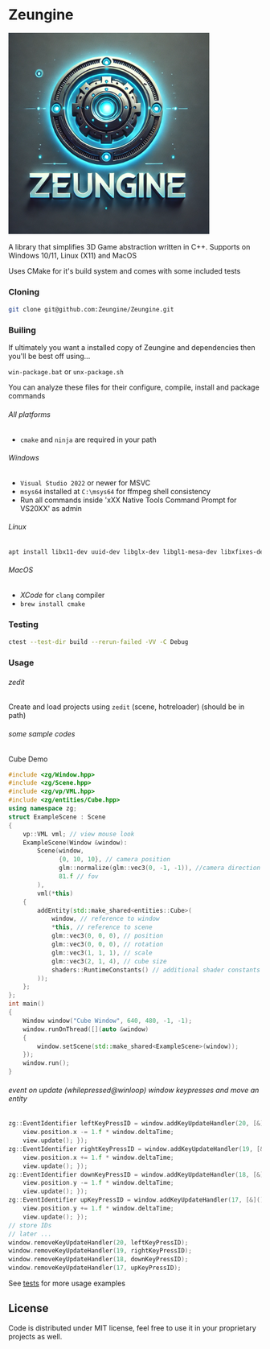 # Zeungine

<img src="/images/zeungine-logo.png" alt="Zeungine Logo" width="400" height="400">

A library that simplifies 3D Game abstraction written in C++. Supports on Windows 10/11, Linux (X11) and MacOS

Uses CMake for it's build system and comes with some included tests

### Cloning

```bash
git clone git@github.com:Zeungine/Zeungine.git
```

### Builing

If ultimately you want a installed copy of Zeungine and dependencies then you'll be best off using...

`win-package.bat` or `unx-package.sh`

You can analyze these files for their configure, compile, install and package commands

###### All platforms

 - `cmake` and `ninja` are required in your path

###### Windows

 - `Visual Studio 2022` or newer for MSVC
 - `msys64` installed at `C:\msys64` for ffmpeg shell consistency
 - Run all commands inside 'xXX Native Tools Command Prompt for VS20XX' as admin

###### Linux

```bash
apt install libx11-dev uuid-dev libglx-dev libgl1-mesa-dev libxfixes-dev libxrandr-dev libxkbcommon-dev
```

###### MacOS

 - *XCode* for `clang` compiler
 - `brew install cmake`

### Testing

```bash
ctest --test-dir build --rerun-failed -VV -C Debug
```

### Usage

###### zedit

Create and load projects using `zedit` (scene, hotreloader) (should be in path)

###### some sample codes

Cube Demo
```cpp
#include <zg/Window.hpp>
#include <zg/Scene.hpp>
#include <zg/vp/VML.hpp>
#include <zg/entities/Cube.hpp>
using namespace zg;
struct ExampleScene : Scene
{
    vp::VML vml; // view mouse look
    ExampleScene(Window &window):
        Scene(window,
              {0, 10, 10}, // camera position
              glm::normalize(glm::vec3(0, -1, -1)), //camera direction
              81.f // fov
        ),
        vml(*this)
    {
        addEntity(std::make_shared<entities::Cube>(
            window, // reference to window
            *this, // reference to scene
            glm::vec3(0, 0, 0), // position
            glm::vec3(0, 0, 0), // rotation
            glm::vec3(1, 1, 1), // scale
            glm::vec3(2, 1, 4), // cube size
            shaders::RuntimeConstants() // additional shader constants
        ));
    };
};
int main()
{
    Window window("Cube Window", 640, 480, -1, -1);
    window.runOnThread([](auto &window)
    {
        window.setScene(std::make_shared<ExampleScene>(window));
    });
    window.run();
}
```

###### event on update (whilepressed@winloop) window keypresses and move an entity

```cpp
zg::EventIdentifier leftKeyPressID = window.addKeyUpdateHandler(20, [&]{
    view.position.x -= 1.f * window.deltaTime;
    view.update(); });
zg::EventIdentifier rightKeyPressID = window.addKeyUpdateHandler(19, [&]{
    view.position.x += 1.f * window.deltaTime;
    view.update(); });
zg::EventIdentifier downKeyPressID = window.addKeyUpdateHandler(18, [&](){
    view.position.y -= 1.f * window.deltaTime;
    view.update(); });
zg::EventIdentifier upKeyPressID = window.addKeyUpdateHandler(17, [&](){
    view.position.y += 1.f * window.deltaTime;
    view.update(); });
// store IDs
// later ...
window.removeKeyUpdateHandler(20, leftKeyPressID);
window.removeKeyUpdateHandler(19, rightKeyPressID);
window.removeKeyUpdateHandler(18, downKeyPressID);
window.removeKeyUpdateHandler(17, upKeyPressID);
```

See [tests](/tests) for more usage examples

## License

Code is distributed under MIT license, feel free to use it in your proprietary projects as well.
